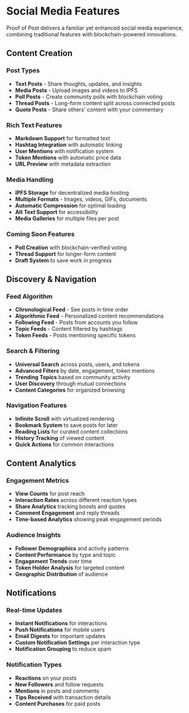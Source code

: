 # Social Media Features

Proof of Post delivers a familiar yet enhanced social media experience, combining traditional features with blockchain-powered innovations.

## Content Creation

### Post Types
- **Text Posts** - Share thoughts, updates, and insights
- **Media Posts** - Upload images and videos to IPFS
- **Poll Posts** - Create community polls with blockchain voting
- **Thread Posts** - Long-form content split across connected posts
- **Quote Posts** - Share others' content with your commentary

### Rich Text Features
- **Markdown Support** for formatted text
- **Hashtag Integration** with automatic linking
- **User Mentions** with notification system
- **Token Mentions** with automatic price data
- **URL Preview** with metadata extraction

### Media Handling
- **IPFS Storage** for decentralized media hosting
- **Multiple Formats** - Images, videos, GIFs, documents
- **Automatic Compression** for optimal loading
- **Alt Text Support** for accessibility
- **Media Galleries** for multiple files per post

### Coming Soon Features
- **Poll Creation** with blockchain-verified voting
- **Thread Support** for longer-form content
- **Draft System** to save work in progress

## Discovery & Navigation

### Feed Algorithm
- **Chronological Feed** - See posts in time order
- **Algorithmic Feed** - Personalized content recommendations
- **Following Feed** - Posts from accounts you follow
- **Topic Feeds** - Content filtered by hashtags
- **Token Feeds** - Posts mentioning specific tokens

### Search & Filtering
- **Universal Search** across posts, users, and tokens
- **Advanced Filters** by date, engagement, token mentions
- **Trending Topics** based on community activity
- **User Discovery** through mutual connections
- **Content Categories** for organized browsing

### Navigation Features
- **Infinite Scroll** with virtualized rendering
- **Bookmark System** to save posts for later
- **Reading Lists** for curated content collections
- **History Tracking** of viewed content
- **Quick Actions** for common interactions

## Content Analytics

### Engagement Metrics
- **View Counts** for post reach
- **Interaction Rates** across different reaction types
- **Share Analytics** tracking boosts and quotes
- **Comment Engagement** and reply threads
- **Time-based Analytics** showing peak engagement periods

### Audience Insights
- **Follower Demographics** and activity patterns
- **Content Performance** by type and topic
- **Engagement Trends** over time
- **Token Holder Analysis** for targeted content
- **Geographic Distribution** of audience

## Notifications

### Real-time Updates
- **Instant Notifications** for interactions
- **Push Notifications** for mobile users
- **Email Digests** for important updates
- **Custom Notification Settings** per interaction type
- **Notification Grouping** to reduce spam

### Notification Types
- **Reactions** on your posts
- **New Followers** and follow requests
- **Mentions** in posts and comments
- **Tips Received** with transaction details
- **Content Purchases** for paid posts
